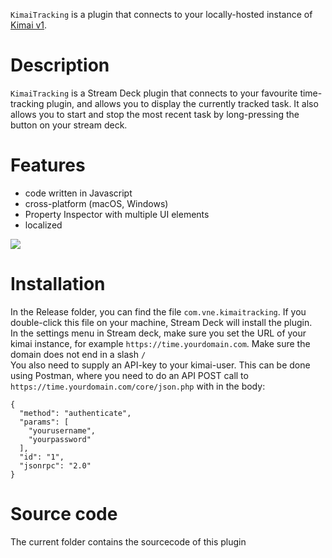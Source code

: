 `KimaiTracking` is a plugin that connects to your locally-hosted instance of  [Kimai v1](https://github.com/kimai/kimai).


# Description

`KimaiTracking`  is a Stream Deck plugin that connects to your favourite time-tracking plugin, and allows you to display the currently tracked task. It also allows you to start and stop the most recent task by long-pressing the button on your stream deck. 


# Features

- code written in Javascript
- cross-platform (macOS, Windows)
- Property Inspector with multiple UI elements
- localized

![](screenshot.png)


# Installation

In the Release folder, you can find the file `com.vne.kimaitracking`. If you double-click this file on your machine, Stream Deck will install the plugin.  
In the settings menu in Stream deck, make sure you set the URL of your kimai instance, for example `https://time.yourdomain.com`. Make sure the domain does not end in a slash `/`  
You also need to supply an API-key to your kimai-user. This can be done using Postman, where you need to do an API POST call to `https://time.yourdomain.com/core/json.php` with in the body:
```
{
  "method": "authenticate",
  "params": [
    "yourusername",
    "yourpassword"
  ],
  "id": "1",
  "jsonrpc": "2.0"
}
```


# Source code

The current folder contains the sourcecode of this plugin

